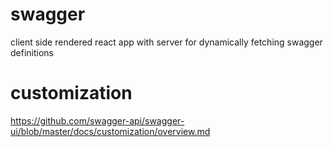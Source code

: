 # swagger

client side rendered react app with server for dynamically fetching swagger definitions

# customization

https://github.com/swagger-api/swagger-ui/blob/master/docs/customization/overview.md

